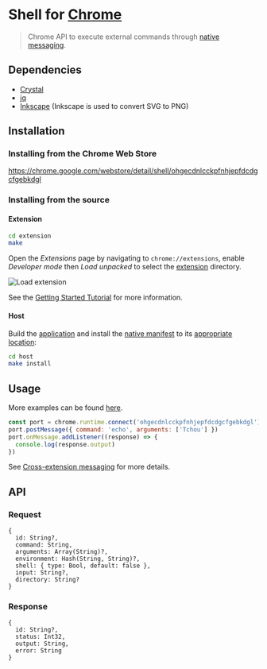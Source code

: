 # Shell for [Chrome]

> Chrome API to execute external commands through [native messaging].

## Dependencies

- [Crystal]
- [jq]
- [Inkscape] (Inkscape is used to convert SVG to PNG)

## Installation

### Installing from the Chrome Web Store

https://chrome.google.com/webstore/detail/shell/ohgecdnlcckpfnhjepfdcdgcfgebkdgl

### Installing from the source

#### Extension

``` sh
cd extension
make
```

Open the _Extensions_ page by navigating to `chrome://extensions`, enable _Developer mode_ then _Load unpacked_ to select the [extension](extension) directory.

![Load extension](https://developer.chrome.com/static/images/get_started/load_extension.png)

See the [Getting Started Tutorial] for more information.

#### Host

Build the [application](host) and install the [native manifest][Native messaging host] to its [appropriate location][Native messaging host location]:

``` sh
cd host
make install
```

## Usage

More examples can be found [here][Create a keyboard interface to the web].

``` javascript
const port = chrome.runtime.connect('ohgecdnlcckpfnhjepfdcdgcfgebkdgl')
port.postMessage({ command: 'echo', arguments: ['Tchou'] })
port.onMessage.addListener((response) => {
  console.log(response.output)
})
```

See [Cross-extension messaging] for more details.

## API

### Request

``` crystal
{
  id: String?,
  command: String,
  arguments: Array(String)?,
  environment: Hash(String, String)?,
  shell: { type: Bool, default: false },
  input: String?,
  directory: String?
}
```

### Response

``` crystal
{
  id: String?,
  status: Int32,
  output: String,
  error: String
}
```

[Chrome]: https://google.com/chrome/
[Create a keyboard interface to the web]: https://alexherbo2.github.io/blog/chrome/create-a-keyboard-interface-to-the-web/
[Getting Started Tutorial]: https://developer.chrome.com/extensions/getstarted
[Cross-extension messaging]: https://developer.chrome.com/extensions/messaging#external
[Native Messaging]: https://developer.chrome.com/extensions/nativeMessaging
[Native messaging host]: https://developer.chrome.com/extensions/nativeMessaging#native-messaging-host
[Native messaging host location]: https://developer.chrome.com/extensions/nativeMessaging#native-messaging-host-location
[Crystal]: https://crystal-lang.org
[jq]: https://stedolan.github.io/jq/
[Inkscape]: https://inkscape.org
